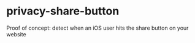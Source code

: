 # privacy-share-button
Proof of concept: detect when an iOS user hits the share button on your website
